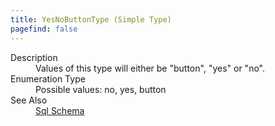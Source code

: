 ```yaml
---
title: YesNoButtonType (Simple Type)
pagefind: false
---
```

<dl>
  <dt>Description</dt>
  <dd>Values of this type will either be "button", "yes" or "no".</dd>
  <dt>Enumeration Type</dt>
  <dd>Possible values: no, yes, button</dd>
  <dt>See Also</dt>
  <dd>
    <a href="../">Sql Schema</a>
  </dd>
</dl>
